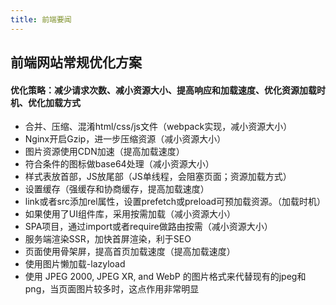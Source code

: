 ```yaml
---
title: 前端要闻
---
```

## 前端网站常规优化方案
#### 优化策略：减少请求次数、减小资源大小、提高响应和加载速度、优化资源加载时机、优化加载方式
* 合并、压缩、混淆html/css/js文件（webpack实现，减小资源大小）
* Nginx开启Gzip，进一步压缩资源（减小资源大小）
* 图片资源使用CDN加速（提高加载速度）
* 符合条件的图标做base64处理（减小资源大小）
* 样式表放首部，JS放尾部（JS单线程，会阻塞页面；资源加载方式）
* 设置缓存（强缓存和协商缓存，提高加载速度）
* link或者src添加rel属性，设置prefetch或preload可预加载资源。（加载时机）
* 如果使用了UI组件库，采用按需加载（减小资源大小）
* SPA项目，通过import或者require做路由按需（减小资源大小）
* 服务端渲染SSR，加快首屏渲染，利于SEO
* 页面使用骨架屏，提高首页加载速度（提高加载速度）
* 使用图片懒加载-lazyload
* 使用 JPEG 2000, JPEG XR, and WebP 的图片格式来代替现有的jpeg和png，当页面图片较多时，这点作用非常明显
